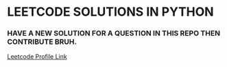 # LEETCODE SOLUTIONS IN PYTHON
### HAVE A NEW SOLUTION FOR A QUESTION IN THIS REPO THEN CONTRIBUTE BRUH.

[Leetcode Profile Link](https://leetcode.com/hritikakolkar/)
